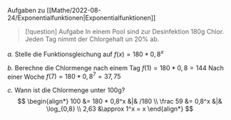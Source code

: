 Aufgaben zu [[Mathe/2022-08-24/Exponentialfunktionen|Exponentialfunktionen]]
> [!question] Aufgabe
> In einem Pool sind zur Desinfektion 180g Chlor. Jeden Tag nimmt der Chlorgehalt un 20% ab.

*a.* Stelle die Funktionsgleichung auf
	$f(x) = 180 * 0,8^x$

*b.* Berechne die Chlormenge nach einem Tag
	$f(1) = 180 * 0,8 = 144$
Nach einer Woche
	$f(7) = 180 * 0,8^7 = 37,75$

*c.* Wann ist die Chlormenge unter 100g?
	$$
	\begin{align*}
		100 &= 180 * 0,8^x &|& /180 \\
		\frac 59 &= 0,8^x  &|& \log_{0,8} \\
		2,63 &\approx 1^x = x
	\end{align*}
	$$
	